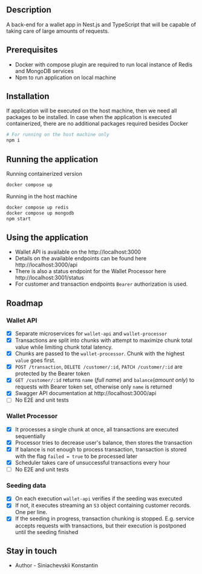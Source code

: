 ## Description

A back-end for a wallet app in Nest.js and TypeScript that will be capable of taking care of
large amounts of requests.

## Prerequisites

- Docker with compose plugin are required to run local instance of Redis and MongoDB services
- Npm to run application on local machine

## Installation

If application will be executed on the host machine, then we need all packages to be installed. In case when the application is executed containerized, there are no additional packages required besides Docker
```bash
# For running on the host machine only
npm i
```

## Running the application

Running containerized version
```bash
docker compose up 
```

Running in the host machine
```bash
docker compose up redis
docker compose up mongodb
npm start
```

## Using the application

- Wallet API is available on the http://localhost:3000
- Details on the available endpoints can be found here http://localhost:3000/api
- There is also a status endpoint for the Wallet Processor here http://localhost:3001/status
- For customer and transaction endpoints `Bearer` authorization is used.

## Roadmap

### Wallet API
- [x] Separate microservices for `wallet-api` and `wallet-processor`
- [x] Transactions are split into chunks with attempt to maximize chunk total value while limiting chunk total latency.
- [x] Chunks are passed to the `wallet-processor`. Chunk with the highest `value` goes first.
- [x] `POST /transaction`, `DELETE /customer/:id`, `PATCH /customer/:id` are protected by the Bearer token
- [x] `GET /customer/:id` returns `name` (*full name*) and `balance`(*amount only*) to requests with Bearer token set, otherwise only `name` is returned
- [x] Swagger API documentation at http://localhost:3000/api
- [ ] No E2E and unit tests

### Wallet Processor
- [x] It processes a single chunk at once, all transactions are executed sequentially
- [x] Processor tries to decrease user's balance, then stores the transaction
- [x] If balance is not enough to process transaction, transaction is stored with the flag `failed = true` to be processed later
- [x] Scheduler takes care of unsuccessful transactions every hour
- [ ] No E2E and unit tests

### Seeding data
 - [x] On each execution `wallet-api` verifies if the seeding was executed
 - [x] If not, it executes streaming an `S3` object containing customer records. One per line.
 - [x] If the seeding in progress, transaction chunking is stopped. E.g. service accepts requests with transactions, but their execution is postponed until the seeding finished

## Stay in touch

- Author - Siniachevskii Konstantin
